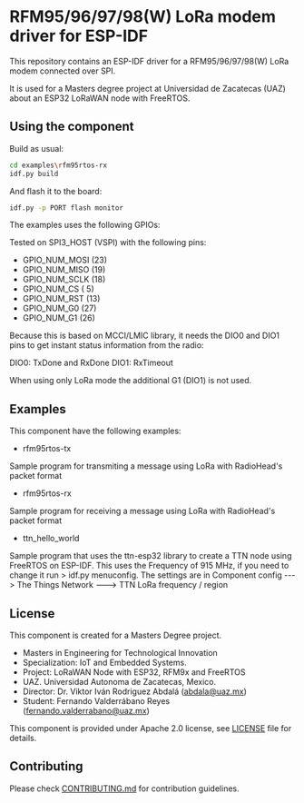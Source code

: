 # RFM95/96/97/98(W) LoRa modem driver for ESP-IDF

This repository contains an ESP-IDF driver for a RFM95/96/97/98(W) LoRa modem connected over SPI.

It is used for a Masters degree project at Universidad de Zacatecas (UAZ) about an ESP32 LoRaWAN node with FreeRTOS.

## Using the component

Build as usual:
```bash
cd examples\rfm95rtos-rx
idf.py build
```
And flash it to the board:
```bash
idf.py -p PORT flash monitor
```

The examples uses the following GPIOs:

Tested on SPI3_HOST (VSPI) with the following pins:
 - GPIO_NUM_MOSI (23)
 - GPIO_NUM_MISO (19)
 - GPIO_NUM_SCLK (18)
 - GPIO_NUM_CS   ( 5)
 - GPIO_NUM_RST  (13)
 - GPIO_NUM_G0   (27)
 - GPIO_NUM_G1   (26)

Because this is based on MCCI/LMIC library, it needs the DIO0 and DIO1 pins to get instant status information from the radio:

DIO0: TxDone and RxDone
DIO1: RxTimeout

When using only LoRa mode the additional G1 (DIO1) is not used.

## Examples

This component have the following examples:

* rfm95rtos-tx

Sample program for transmiting a message using LoRa with RadioHead's packet format

* rfm95rtos-rx

Sample program for receiving a message using LoRa with RadioHead's packet format

* ttn_hello_world

Sample program that uses the ttn-esp32 library to create a TTN node using FreeRTOS on ESP-IDF. This uses the Frequency of 915 MHz, if you need to change it run  > idf.py menuconfig.
The settings are in Component config ---> The Things Network ---> TTN LoRa frequency / region

## License

This component is created for a Masters Degree project.

* Masters in Engineering for Technological Innovation
* Specialization: IoT and Embedded Systems.
* Project: LoRaWAN Node with ESP32, RFM9x and FreeRTOS
* UAZ. Universidad Autonoma de Zacatecas, Mexico.
* Director: Dr. Viktor Iván Rodriguez Abdalá (abdala@uaz.mx)
* Student: Fernando Valderrábano Reyes (fernando.valderrabano@uaz.mx)

This component is provided under Apache 2.0 license, see [LICENSE](LICENSE.md) file for details.

## Contributing

Please check [CONTRIBUTING.md](CONTRIBUTING.md) for contribution guidelines.
